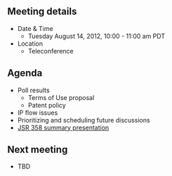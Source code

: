 ## Meeting details

*   Date & Time
    *   Tuesday August 14, 2012, 10:00 - 11:00 am PDT
*   Location
    *   Teleconference

## Agenda

*   Poll results
    *   Terms of Use proposal
    *   Patent policy
*   IP flow issues
*   Prioritizing and scheduling future discussions
*   [JSR 358 summary presentation](/files/Meeting%20Materials/JSR358-July31-2012.pdf)

## Next meeting

*   TBD